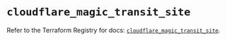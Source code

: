 # `cloudflare_magic_transit_site`

Refer to the Terraform Registry for docs: [`cloudflare_magic_transit_site`](https://registry.terraform.io/providers/cloudflare/cloudflare/5.8.2/docs/resources/magic_transit_site).
